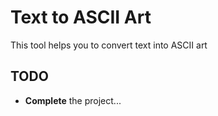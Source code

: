 # Text to ASCII Art

This tool helps you to convert text into ASCII art

## TODO

* **Complete** the project...
